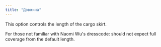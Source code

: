 ```yaml
---
title: "Довжина"
---
```


This option controls the length of the cargo skirt.

For those not familiar with Naomi Wu's dresscode: should not expect full coverage from the default length. 

